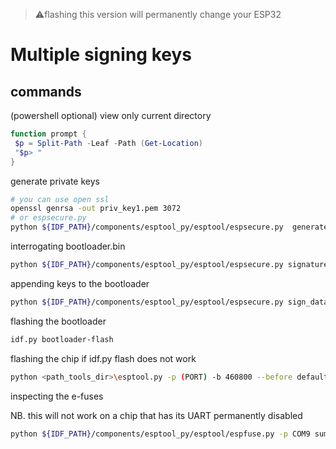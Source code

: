 > ⚠️flashing this version will permanently change your ESP32

# Multiple signing keys

## commands

(powershell optional) view only current directory

```powershell
function prompt {
 $p = Split-Path -Leaf -Path (Get-Location)
 "$p> "
}
```

generate private keys

```bash
# you can use open ssl
openssl genrsa -out priv_key1.pem 3072
# or espsecure.py
python ${IDF_PATH}/components/esptool_py/esptool/espsecure.py  generate_signing_key --version 2 --scheme rsa3072 priv_key1.pem
```

interrogating bootloader.bin

```bash
python ${IDF_PATH}/components/esptool_py/esptool/espsecure.py signature_info_v2 bootloader.bin
```

appending keys to the bootloader

```bash
python ${IDF_PATH}/components/esptool_py/esptool/espsecure.py sign_data -k key2.pem -v 2 --append_signatures bootloader.bin

```

flashing the bootloader

```bash
idf.py bootloader-flash
```

flashing the chip if idf.py flash does not work

```bash
python <path_tools_dir>\esptool.py -p (PORT) -b 460800 --before default_reset --after no_reset --chip esp32s3 --no-stub write_flash --flash_mode dio --flash_size <size of chip>MB --flash_freq 80m 0x10000 build\partition_table\partition-table.bin 0x20000 build\flash-encryption.bin 0x3e0000 build\ota_data_initial.bin
```

inspecting the e-fuses

NB. this will not work on a chip that has its UART permanently disabled

```bash
python ${IDF_PATH}/components/esptool_py/esptool/espfuse.py -p COM9 summary
```
